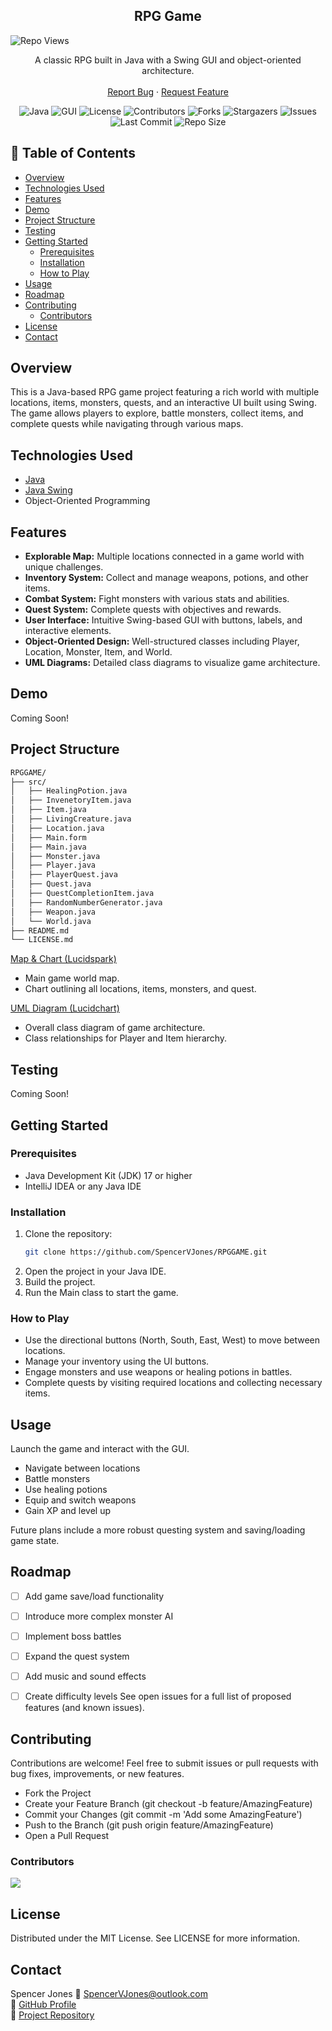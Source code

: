 <!-- Header -->
<div align="center">
  <h2 align="center">RPG Game</h2>
	<div align="left">
	
   ![Repo Views](https://visitor-badge.laobi.icu/badge?page_id=SpencerVJones/RPGGAME)
</div>
  <p align="center">
    A classic RPG built in Java with a Swing GUI and object-oriented architecture.
    <br />
    <br />
    <a href="https://github.com/SpencerVJones/RPGGAME/issues">Report Bug</a>
    ·
    <a href="https://github.com/SpencerVJones/RPGGAME/issues">Request Feature</a>
  </p>
</div>

<!-- PROJECT SHIELDS -->
<div align="center">

![Java](https://img.shields.io/badge/Java-ED8B00?style=for-the-badge&logo=java&logoColor=white)
![GUI](https://img.shields.io/badge/Swing-GUI-blue?style=for-the-badge)
![License](https://img.shields.io/github/license/SpencerVJones/RPGGAME?style=for-the-badge)
![Contributors](https://img.shields.io/github/contributors/SpencerVJones/RPGGAME?style=for-the-badge)
![Forks](https://img.shields.io/github/forks/SpencerVJones/RPGGAME?style=for-the-badge)
![Stargazers](https://img.shields.io/github/stars/SpencerVJones/RPGGAME?style=for-the-badge)
![Issues](https://img.shields.io/github/issues/SpencerVJones/RPGGAME?style=for-the-badge)
![Last Commit](https://img.shields.io/github/last-commit/SpencerVJones/RPGGAME?style=for-the-badge)
![Repo Size](https://img.shields.io/github/repo-size/SpencerVJones/RPGGAME?style=for-the-badge)

</div>


## 📑 Table of Contents
- [Overview](#overview)
- [Technologies Used](#technologies-used)
- [Features](#features)
- [Demo](#demo)
- [Project Structure](#project-structure)
- [Testing](#testing)
- [Getting Started](#getting-started)
  - [Prerequisites](#prerequisites)
  - [Installation](#installation)
  - [How to Play](#how-to-play)
- [Usage](#usage)
- [Roadmap](#roadmap)
- [Contributing](#contributing)
	- [Contributors](#contributors)
- [License](#license)
- [Contact](#contact)

## Overview
This is a Java-based RPG game project featuring a rich world with multiple locations, items, monsters, quests, and an interactive UI built using Swing. The game allows players to explore, battle monsters, collect items, and complete quests while navigating through various maps.

## Technologies Used
* [Java](https://www.java.com/)
* [Java Swing](https://docs.oracle.com/javase/8/docs/technotes/guides/swing/)
* Object-Oriented Programming

## Features
- **Explorable Map:** Multiple locations connected in a game world with unique challenges.
- **Inventory System:** Collect and manage weapons, potions, and other items.
- **Combat System:** Fight monsters with various stats and abilities.
- **Quest System:** Complete quests with objectives and rewards.
- **User Interface:** Intuitive Swing-based GUI with buttons, labels, and interactive elements.
- **Object-Oriented Design:** Well-structured classes including Player, Location, Monster, Item, and World.
- **UML Diagrams:** Detailed class diagrams to visualize game architecture.

## Demo
Coming Soon!

## Project Structure
```bash
RPGGAME/
├── src/
│   ├── HealingPotion.java
│   ├── InvenetoryItem.java
│   ├── Item.java
│   ├── LivingCreature.java
│   ├── Location.java
│   ├── Main.form
│   ├── Main.java
│   ├── Monster.java
│   ├── Player.java
│   ├── PlayerQuest.java
│   ├── Quest.java
│   ├── QuestCompletionItem.java
│   ├── RandomNumberGenerator.java
│   ├── Weapon.java
│   └── World.java
├── README.md
└── LICENSE.md
```

[Map & Chart (Lucidspark)](https://lucid.app/lucidspark/721cc561-be0a-40c1-8cfc-d6671b249f59/edit?invitationId=inv_e4a64a06-7862-4f73-8185-28d8540dcf91&page=0_0#)
- Main game world map.
- Chart outlining all locations, items, monsters, and quest.

[UML Diagram (Lucidchart)](https://lucid.app/lucidchart/b0b5c01c-ae56-46f1-add1-97a99082ef4d/edit?invitationId=inv_be24f28a-13ba-428e-ad28-1644c97d59a3&page=HWEp-vi-RSFO#)
- Overall class diagram of game architecture.
- Class relationships for Player and Item hierarchy.


## Testing
Coming Soon!

## Getting Started
### Prerequisites
- Java Development Kit (JDK) 17 or higher
- IntelliJ IDEA or any Java IDE
### Installation
1. Clone the repository:
   ```bash
   git clone https://github.com/SpencerVJones/RPGGAME.git
2. Open the project in your Java IDE.
3. Build the project.
4. Run the Main class to start the game.
###  How to Play
- Use the directional buttons (North, South, East, West) to move between locations.
- Manage your inventory using the UI buttons.
- Engage monsters and use weapons or healing potions in battles.
- Complete quests by visiting required locations and collecting necessary items.
 
 
## Usage
 Launch the game and interact with the GUI. 
- Navigate between locations
- Battle monsters
- Use healing potions
- Equip and switch weapons
- Gain XP and level up

Future plans include a more robust questing system and saving/loading game state.

 
## Roadmap
 - [ ] Add game save/load functionality
 - [ ] Introduce more complex monster AI
 - [ ] Implement boss battles
 - [ ] Expand the quest system
 - [ ] Add music and sound effects
 - [ ] Create difficulty levels
See open issues for a full list of proposed features (and known issues).

 
 
## Contributing
Contributions are welcome! Feel free to submit issues or pull requests with bug fixes, improvements, or new features.
- Fork the Project
- Create your Feature Branch (git checkout -b feature/AmazingFeature)
- Commit your Changes (git commit -m 'Add some AmazingFeature')
- Push to the Branch (git push origin feature/AmazingFeature)
- Open a Pull Request

### Contributors
<a href="https://github.com/SpencerVJones/RPGGAME/graphs/contributors">
  <img src="https://contrib.rocks/image?repo=SpencerVJones/RPGGAME"/>
</a>


## License
Distributed under the MIT License. See LICENSE for more information.


## Contact
Spencer Jones
📧 [SpencerVJones@outlook.com](mailto:SpencerVJones@outlook.com)  
🔗 [GitHub Profile](https://github.com/SpencerVJones)  
🔗 [Project Repository](https://github.com/SpencerVJones/RPGGAME)

